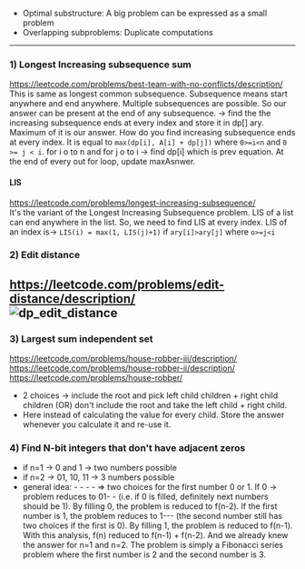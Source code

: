 * Optimal substructure: A big problem can be expressed as a small problem
* Overlapping subproblems: Duplicate computations
---

### 1) Longest Increasing subsequence sum
https://leetcode.com/problems/best-team-with-no-conflicts/description/ <br>
This is same as longest common subsequence. Subsequence means start anywhere and end anywhere. Multiple subsequences are possible. So our answer can be present at the end of any subsequence. -> find the the increasing subsequence ends at every index and store it in dp[] ary. Maximum of it is our answer. How do you find increasing subsequence ends at every index. It is equal to `max(dp[i], A[i] + dp[j])` where `0>=i<n` and `0 >= j < i`. for i o to n and for j o to i -> find dp[i] which is prev equation. At the end of every out for loop, update maxAsnwer. <br>
#### LIS  
https://leetcode.com/problems/longest-increasing-subsequence/ <br>
It's the variant of the Longest Increasing Subsequence problem. LIS of a list can end anywhere in the list. So, we need to find LIS at every index. LIS of an index is-> `LIS(i) = max(1, LIS(j)+1)` if `ary[i]>ary[j]` where `o>=j<i` <br>

### 2) Edit distance
https://leetcode.com/problems/edit-distance/description/ <br>
![dp_edit_distance](https://github.com/phani653/fresh-water/assets/25875160/e781889b-dfb7-49cc-b33c-169dc99465df)
---

### 3) Largest sum independent set <br>
https://leetcode.com/problems/house-robber-iii/description/ <br>
https://leetcode.com/problems/house-robber-ii/description/ <br>
https://leetcode.com/problems/house-robber/ <br>
* 2 choices -> include the root and pick left child children + right child children (OR) don't include the root and take the left child + right child. <br>
* Here instead of calculating the value for every child. Store the answer whenever you calculate it and re-use it.


### 4) Find N-bit integers that don't have adjacent zeros
* if n=1 -> 0 and 1 -> two numbers possible <br>
* if n=2 -> 01, 10, 11 -> 3 numbers possible <br>
* general idea: - - - - => two choices for the first number 0 or 1. If 0 -> problem reduces to 01- - (i.e. if 0 is filled, definitely next numbers should be 1). By filling 0, the problem is reduced to f(n-2). If the first number is 1, the problem reduces to 1--- (the second number still has two choices if the first is 0). By filling 1, the problem is reduced to f(n-1). With this analysis, f(n) reduced to f(n-1) + f(n-2). And we already knew the answer for n=1 and n=2. The problem is simply a Fibonacci series problem where the first number is 2 and the second number is 3.


